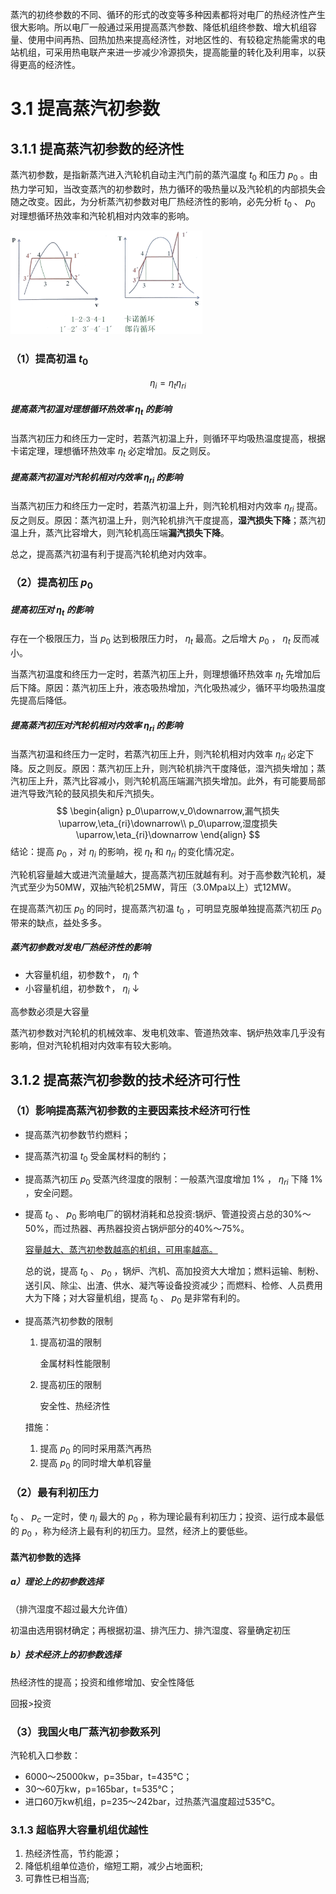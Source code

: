 蒸汽的初终参数的不同、循环的形式的改变等多种因素都将对电厂的热经济性产生很大影响。所以电厂一般通过采用提高蒸汽参数、降低机组终参数、增大机组容量、使用中间再热、回热加热来提高经济性，对地区性的、有较稳定热能需求的电站机组，可采用热电联产来进一步减少冷源损失，提高能量的转化及利用率，以获得更高的经济性。

# 3.1 提高蒸汽初参数

## 3.1.1 提高蒸汽初参数的经济性

蒸汽初参数，是指新蒸汽进入汽轮机自动主汽门前的蒸汽温度 $t_0$ 和压力 $p_0$ 。由热力学可知，当改变蒸汽的初参数时，热力循环的吸热量以及汽轮机的内部损失会随之改变。因此，为分析蒸汽初参数对电厂热经济性的影响，必先分析 $t_0$ 、 $p_0$ 对理想循环热效率和汽轮机相对内效率的影响。

<img src="3.%E7%83%AD%E5%8A%9B%E5%8F%91%E7%94%B5%E5%8E%82%E7%9A%84%E8%92%B8%E6%B1%BD%E5%8F%82%E6%95%B0%E5%8F%8A%E5%85%B6%E5%BE%AA%E7%8E%AF.assets/image-20230327172925913.png" alt="image-20230327172925913" style="zoom:30%;" />

### （1）提高初温 $t_0$ 

$$
\eta_i=\eta_t\eta_{ri}
$$

##### 提高蒸汽初温对理想循环热效率 $\eta_t$ 的影响

当蒸汽初压力和终压力一定时，若蒸汽初温上升，则循环平均吸热温度提高，根据卡诺定理，理想循环热效率 $\eta_t$ 必定增加。反之则反。

##### 提高蒸汽初温对汽轮机相对内效率 $\eta_{ri}$ 的影响

当蒸汽初压力和终压力一定时，若蒸汽初温上升，则汽轮机相对内效率 $\eta_{ri}$ 提高。反之则反。原因：蒸汽初温上升，则汽轮机排汽干度提高，**湿汽损失下降**；蒸汽初温上升，蒸汽比容增大，则汽轮机高压端**漏汽损失下降**。

总之，提高蒸汽初温有利于提高汽轮机绝对内效率。

### （2）提高初压 $p_0$ 

##### 提高初压对 $\eta_t$ 的影响

存在一个极限压力，当 $p_0$ 达到极限压力时， $\eta_t$ 最高。之后增大 $p_0$ ， $\eta_t$ 反而减小。

当蒸汽初温度和终压力一定时，若蒸汽初压上升，则理想循环热效率 $\eta_t$ 先增加后后下降。原因：蒸汽初压上升，液态吸热增加，汽化吸热减少，循环平均吸热温度先提高后降低。

##### 提高蒸汽初压对汽轮机相对内效率 $\eta_{ri}$ 的影响

当蒸汽初温和终压力一定时，若蒸汽初压上升，则汽轮机相对内效率 $\eta_{ri}$ 必定下降。反之则反。原因：蒸汽初压上升，则汽轮机排汽干度降低，湿汽损失增加；蒸汽初压上升，蒸汽比容减小，则汽轮机高压端漏汽损失增加。此外，有可能要局部进汽导致汽轮的鼓风损失和斥汽损失。
$$
\begin{align}
p_0\uparrow,v_0\downarrow,漏气损失\uparrow,\eta_{ri}\downarrow\\
p_0\uparrow,湿度损失\uparrow,\eta_{ri}\downarrow
\end{align}
$$
结论：提高 $p_0$ ，对 $\eta_i$ 的影响，视 $\eta_t$ 和 $\eta_{ri}$ 的变化情况定。

汽轮机容量越大或进汽流量越大，提高蒸汽初压就越有利。对于高参数汽轮机，凝汽式至少为50MW，双抽汽轮机25MW，背压（3.0Mpa以上）式12MW。

在提高蒸汽初压 $p_0$ 的同时，提高蒸汽初温 $t_0$ ，可明显克服单独提高蒸汽初压 $p_0$ 带来的缺点，益处多多。

##### 蒸汽初参数对发电厂热经济性的影响

* 大容量机组，初参数↑， $\eta_i$ ↑
* 小容量机组，初参数↑， $\eta_i$ ↓

高参数必须是大容量

蒸汽初参数对汽轮机的机械效率、发电机效率、管道热效率、锅炉热效率几乎没有影响，但对汽轮机相对内效率有较大影响。

## 3.1.2 提高蒸汽初参数的技术经济可行性

### （1）影响提高蒸汽初参数的主要因素技术经济可行性

* 提高蒸汽初参数节约燃料；
* 提高蒸汽初温 $t_0$ 受金属材料的制约；
* 提高蒸汽初压 $p_0$ 受蒸汽终湿度的限制：一般蒸汽湿度增加 $1\%$ ， $\eta_{ri}$ 下降 $1\%$ ，安全问题。

* 提高 $t_0$ 、 $p_0$ 影响电厂的钢材消耗和总投资:锅炉、管道投资占总的30%～50%，而过热器、再热器投资占锅炉部分的40%～75%。

  <u>容量越大、蒸汽初参数越高的机组，可用率越高。</u>

  总的说，提高 $t_0$ 、 $p_0$ ，锅炉、汽机、高加投资大大增加；燃料运输、制粉、送引风、除尘、出渣、供水、凝汽等设备投资减少；而燃料、检修、人员费用大为下降；对大容量机组，提高 $t_0$ 、 $p_0$ 是非常有利的。

* 提高蒸汽初参数的限制

  1. 提高初温的限制

     金属材料性能限制

  2. 提高初压的限制

     安全性、热经济性

  措施：

  1. 提高 $p_0$ 的同时采用蒸汽再热
  2. 提高 $p_0$ 的同时增大单机容量

### （2）最有利初压力

 $t_0$ 、 $p_c$ 一定时，使 $\eta_i$ 最大的 $p_0$ ，称为理论最有利初压力；投资、运行成本最低的 $p_0$ ，称为经济上最有利的初压力。显然，经济上的要低些。

#### 蒸汽初参数的选择

##### a）理论上的初参数选择

（排汽湿度不超过最大允许值）

初温由选用钢材确定；再根据初温、排汽压力、排汽湿度、容量确定初压

##### b）技术经济上的初参数选择

热经济性的提高；投资和维修增加、安全性降低

回报>投资

### （3）我国火电厂蒸汽初参数系列

汽轮机入口参数：

* 6000～25000kw，p=35bar，t=435℃；
* 30～60万kw，p=165bar，t=535℃；
* 进口60万kw机组，p=235～242bar，过热蒸汽温度超过535℃。

### 3.1.3 超临界大容量机组优越性

1. 热经济性高，节约能源；
2. 降低机组单位造价，缩短工期，减少占地面积;
3. 可靠性已相当高;